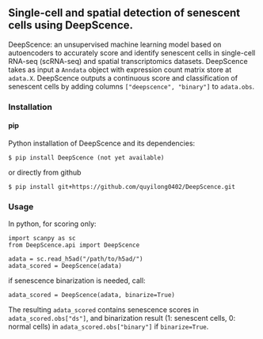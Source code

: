 ## Single-cell and spatial detection of senescent cells using DeepScence.

DeepScence: an unsupervised machine learning model based on autoencoders to accurately score and identify senescent cells in single-cell RNA-seq (scRNA-seq) and spatial transcriptomics datasets. DeepScence takes as input a `Anndata` object with expression count matrix store at `adata.X`. DeepScence outputs a continuous score and classification of senescent cells by adding columns `["deepscence", "binary"]` to `adata.obs`. 

### Installation

#### pip

Python installation of DeepScence and its dependencies:

```
$ pip install DeepScence (not yet available)
```

or directly from github
```
$ pip install git+https://github.com/quyilong0402/DeepScence.git
```

### Usage

In python, for scoring only:

```
import scanpy as sc
from DeepScence.api import DeepScence

adata = sc.read_h5ad("/path/to/h5ad/")
adata_scored = DeepScence(adata)
```

if senescence binarization is needed, call:

```
adata_scored = DeepScence(adata, binarize=True)
```

The resulting `adata_scored` contains senescence scores in `adata_scored.obs["ds"]`, and binarization result (1: senescent cells, 0: normal cells) in `adata_scored.obs["binary"]` if `binarize=True`. 